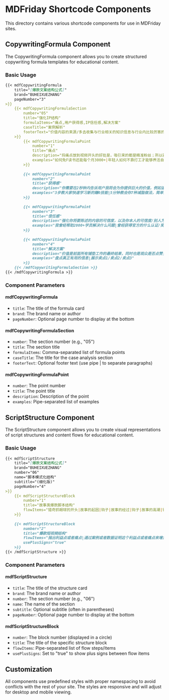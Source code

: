 # MDFriday Shortcode Components

This directory contains various shortcode components for use in MDFriday sites.

## CopywritingFormula Component

The CopywritingFormula component allows you to create structured copywriting formula templates for educational content.

### Basic Usage

```markdown
{{< mdfCopywritingFormula
    title="[爆款文案结构公式]"
    brand="BUHEIXUEZHANG"
    pageNumber="3"
>}}
    {{< mdfCopywritingFormulaSection
        number="05"
        title="强化IP结构"
        formulaItems="痛点,用户获得感,IP信任感,解决方案"
        caseTitle="案例解析"
        footerText="价值内容的来源/多去收集与行业相关的知识信息与行业内比较厉害的人的交流或者故事也能成为你知识的载体|注意/千万不要说教式的去表达，内容见好就收（控制时长/预留观众想象与思考的空间）；本身平台就是娱乐性质，知识类内容也要寓教于乐！"
    >}}
        {{< mdfCopywritingFormulaPoint
            number="1"
            title="痛点"
            description="将痛点放到视频开头的好处是，吸引来的都是精准粉丝；所以要思考你的目标群体的真正痛点！"
            examples="如何免F读书还能每个月3000+|年轻人如何不靠打工才能够养活自己"
        >}}
        
        {{< mdfCopywritingFormulaPoint
            number="2"
            title="获得感"
            description="你需要在2秒钟内告诉用户我将会为你提供巨大的价值，例如速成类知识"
            examples="3步教大家快速学习新的赚0技能|5分钟教会你7种减脂做法，简单好吃"
        >}}
        
        {{< mdfCopywritingFormulaPoint
            number="3"
            title="信任感"
            description="强化你将要陈述的内容的可信度，以及你本人的可信度/别人为什么信任你、同时也是为吸引用户看下去的钩子，递进式塑造期待感"
            examples="我曾经帮助2000+学员解决什么问题|曾经获得官方的什么认证/奖项/技能"
        >}}
        
        {{< mdfCopywritingFormulaPoint
            number="4"
            title="解决方案"
            description="价值是前面所有铺垫工作的最终结果，同时也是观众是否点赞关注的重要因素，如果故弄玄虚只会让用户厌烦"
            examples="盘点真正有用的信息|展示卖点1/卖点2/卖点3"
        >}}
    {{< /mdfCopywritingFormulaSection >}}
{{< /mdfCopywritingFormula >}}
```

### Component Parameters

#### mdfCopywritingFormula
- `title`: The title of the formula card
- `brand`: The brand name or author
- `pageNumber`: Optional page number to display at the bottom

#### mdfCopywritingFormulaSection
- `number`: The section number (e.g., "05")
- `title`: The section title
- `formulaItems`: Comma-separated list of formula points
- `caseTitle`: The title for the case analysis section
- `footerText`: Optional footer text (use pipe | to separate paragraphs)

#### mdfCopywritingFormulaPoint
- `number`: The point number
- `title`: The point title
- `description`: Description of the point
- `examples`: Pipe-separated list of examples

## ScriptStructure Component

The ScriptStructure component allows you to create visual representations of script structures and content flows for educational content.

### Basic Usage

```markdown
{{< mdfScriptStructure
    title="[爆款文案结构公式]"
    brand="BUHEIXUEZHANG"
    number="06"
    name="脚本模式化结构"
    subtitle="(细化版)"
    pageNumber="4"
>}}
    {{< mdfScriptStructureBlock
        number="1"
        title="故事类爆款脚本结构"
        flowItems="猎奇抓眼球的开头|故事的起因|钩子|故事的经过|钩子|故事的高潮|钩子|结果|引出观点|总结观点"
    >}}
    
    {{< mdfScriptStructureBlock
        number="2"
        title="爆款短视频结构"
        flowItems="抛出利益点或者痛点|通过案例或者数据证明这个利益点或者痛点来增加信任|针对目标群体强调看这条视频的重要性|如果不看产生的损失跟后|具体的方法或者解决办法|总结/利他感性的结尾"
        usePlusSigns="true"
    >}}
{{< /mdfScriptStructure >}}
```

### Component Parameters

#### mdfScriptStructure
- `title`: The title of the structure card
- `brand`: The brand name or author
- `number`: The section number (e.g., "06")
- `name`: The name of the section
- `subtitle`: Optional subtitle (often in parentheses)
- `pageNumber`: Optional page number to display at the bottom

#### mdfScriptStructureBlock
- `number`: The block number (displayed in a circle)
- `title`: The title of the specific structure block
- `flowItems`: Pipe-separated list of flow steps/items
- `usePlusSigns`: Set to "true" to show plus signs between flow items

## Customization

All components use predefined styles with proper namespacing to avoid conflicts with the rest of your site. The styles are responsive and will adjust for desktop and mobile viewing. 